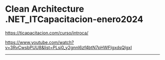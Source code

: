 # Clean Architecture .NET_ITCapacitacion-enero2024

https://ticapacitacion.com/curso/introca/

https://www.youtube.com/watch?v=3RvCwsbPUU8&list=PLsi0_y2gnnl6zf4btN7pHWFIgxdsQlgxI

----
